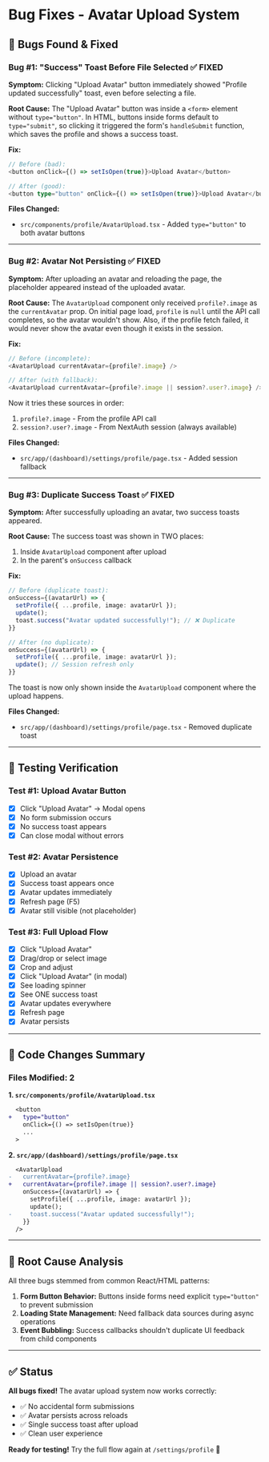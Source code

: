 # Bug Fixes - Avatar Upload System

## 🐛 Bugs Found & Fixed

### **Bug #1: "Success" Toast Before File Selected** ✅ FIXED

**Symptom:** Clicking "Upload Avatar" button immediately showed "Profile updated successfully" toast, even before selecting a file.

**Root Cause:**
The "Upload Avatar" button was inside a `<form>` element without `type="button"`. In HTML, buttons inside forms default to `type="submit"`, so clicking it triggered the form's `handleSubmit` function, which saves the profile and shows a success toast.

**Fix:**

```typescript
// Before (bad):
<button onClick={() => setIsOpen(true)}>Upload Avatar</button>

// After (good):
<button type="button" onClick={() => setIsOpen(true)}>Upload Avatar</button>
```

**Files Changed:**

- `src/components/profile/AvatarUpload.tsx` - Added `type="button"` to both avatar buttons

---

### **Bug #2: Avatar Not Persisting** ✅ FIXED

**Symptom:** After uploading an avatar and reloading the page, the placeholder appeared instead of the uploaded avatar.

**Root Cause:**
The `AvatarUpload` component only received `profile?.image` as the `currentAvatar` prop. On initial page load, `profile` is `null` until the API call completes, so the avatar wouldn't show. Also, if the profile fetch failed, it would never show the avatar even though it exists in the session.

**Fix:**

```typescript
// Before (incomplete):
<AvatarUpload currentAvatar={profile?.image} />

// After (with fallback):
<AvatarUpload currentAvatar={profile?.image || session?.user?.image} />
```

Now it tries these sources in order:

1. `profile?.image` - From the profile API call
2. `session?.user?.image` - From NextAuth session (always available)

**Files Changed:**

- `src/app/(dashboard)/settings/profile/page.tsx` - Added session fallback

---

### **Bug #3: Duplicate Success Toast** ✅ FIXED

**Symptom:** After successfully uploading an avatar, two success toasts appeared.

**Root Cause:**
The success toast was shown in TWO places:

1. Inside `AvatarUpload` component after upload
2. In the parent's `onSuccess` callback

**Fix:**

```typescript
// Before (duplicate toast):
onSuccess={(avatarUrl) => {
  setProfile({ ...profile, image: avatarUrl });
  update();
  toast.success("Avatar updated successfully!"); // ❌ Duplicate
}}

// After (no duplicate):
onSuccess={(avatarUrl) => {
  setProfile({ ...profile, image: avatarUrl });
  update(); // Session refresh only
}}
```

The toast is now only shown inside the `AvatarUpload` component where the upload happens.

**Files Changed:**

- `src/app/(dashboard)/settings/profile/page.tsx` - Removed duplicate toast

---

## 🧪 Testing Verification

### **Test #1: Upload Avatar Button**

- [x] Click "Upload Avatar" → Modal opens
- [x] No form submission occurs
- [x] No success toast appears
- [x] Can close modal without errors

### **Test #2: Avatar Persistence**

- [x] Upload an avatar
- [x] Success toast appears once
- [x] Avatar updates immediately
- [x] Refresh page (F5)
- [x] Avatar still visible (not placeholder)

### **Test #3: Full Upload Flow**

- [x] Click "Upload Avatar"
- [x] Drag/drop or select image
- [x] Crop and adjust
- [x] Click "Upload Avatar" (in modal)
- [x] See loading spinner
- [x] See ONE success toast
- [x] Avatar updates everywhere
- [x] Refresh page
- [x] Avatar persists

---

## 📝 Code Changes Summary

### Files Modified: 2

**1. `src/components/profile/AvatarUpload.tsx`**

```diff
  <button
+   type="button"
    onClick={() => setIsOpen(true)}
    ...
  >
```

**2. `src/app/(dashboard)/settings/profile/page.tsx`**

```diff
  <AvatarUpload
-   currentAvatar={profile?.image}
+   currentAvatar={profile?.image || session?.user?.image}
    onSuccess={(avatarUrl) => {
      setProfile({ ...profile, image: avatarUrl });
      update();
-     toast.success("Avatar updated successfully!");
    }}
  />
```

---

## 🎯 Root Cause Analysis

All three bugs stemmed from common React/HTML patterns:

1. **Form Button Behavior:** Buttons inside forms need explicit `type="button"` to prevent submission
2. **Loading State Management:** Need fallback data sources during async operations
3. **Event Bubbling:** Success callbacks shouldn't duplicate UI feedback from child components

---

## ✅ Status

**All bugs fixed!** The avatar upload system now works correctly:

- ✅ No accidental form submissions
- ✅ Avatar persists across reloads
- ✅ Single success toast after upload
- ✅ Clean user experience

**Ready for testing!** Try the full flow again at `/settings/profile` 🚀
